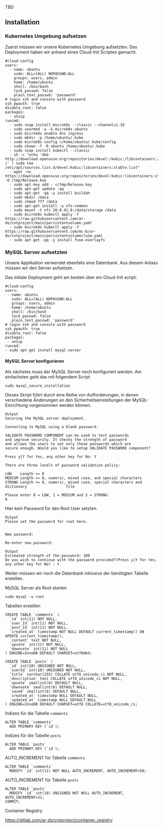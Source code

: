 TBD

## Installation

### Kubernetes Umgebung aufsetzen

Zuerst müssen wir unsere Kubernetes Umgebung aufsetzten. Das Deployment haben wir anhand eines Cloud-Init Scriptes gemacht.


```
#cloud-config
users:
  - name: ubuntu
    sudo: ALL=(ALL) NOPASSWD:ALL
    groups: users, admin
    home: /home/ubuntu
    shell: /bin/bash
    lock_passwd: false
    plain_text_passwd: 'password'        
# login ssh and console with password
ssh_pwauth: true
disable_root: false    
packages:
  - unzip
runcmd:
  - sudo snap install microk8s --classic --channel=1.19
  - sudo usermod -a -G microk8s ubuntu
  - sudo microk8s enable dns ingress 
  - sudo mkdir -p /home/ubuntu/.kube
  - sudo microk8s config >/home/ubuntu/.kube/config
  - sudo chown -f -R ubuntu /home/ubuntu/.kube
  - sudo snap install kubectl --classic 
  - sh -c "echo 'deb http://download.opensuse.org/repositories/devel:/kubic:/libcontainers:/stable/xUbuntu_18.04/ /' | sudo tee /etc/apt/sources.list.d/devel:kubic:libcontainers:stable.list"
  - wget -nv https://download.opensuse.org/repositories/devel:kubic:libcontainers:stable/xUbuntu_18.04/Release.key -O /tmp/Release.key
  - sudo apt-key add - </tmp/Release.key
  - sudo apt-get update -qq
  - sudo apt-get -qq -y install buildah 
  - sudo mkdir /data
  - sudo chmod 777 /data
  - sudo apt-get install -y nfs-common
  - sudo mount -t nfs 10.0.41.8:/data/storage /data 
  - sudo microk8s kubectl apply -f https://raw.githubusercontent.com/ar-do/cntproject/main/persistentvolume.yaml
  - sudo microk8s kubectl apply -f https://raw.githubusercontent.com/mc-b/ar-do/cntproject/main/persistentvolumeclaim.yaml
  - sudo apt-get -qq -y install fuse-overlayfs
 ```
 
 ### MySQL Server aufsetzten
 
 Unsere Applikation verwendet ebenfalls eine Datenbank. Aus diesem Anlass müssen wir den Server aufsetzen.
 
 Das initiale Deployment geht am besten über ein Cloud-Init script:
 
 ```
 #cloud-config
users:
  - name: ubuntu
    sudo: ALL=(ALL) NOPASSWD:ALL
    groups: users, admin
    home: /home/ubuntu
    shell: /bin/bash
    lock_passwd: false
    plain_text_passwd: 'password'        
# login ssh and console with password
ssh_pwauth: true
disable_root: false    
packages:
  - unzip
runcmd:
- sudo apt-get install mysql-server
```
#### MySQL Server konfigurieren

Als nächstes muss der MySQL Server noch konfiguriert werden. Am einfachsten geht das mit folgendem Script

```
sudo mysql_secure_installation
```
Dieses Skript führt durch eine Reihe von Aufforderungen, in denen verschiedene Änderungen an den Sicherheitseinstellungen der MySQL-Einrichtung vorgenommen werden können.

```
Output
Securing the MySQL server deployment.

Connecting to MySQL using a blank password.

VALIDATE PASSWORD COMPONENT can be used to test passwords
and improve security. It checks the strength of password
and allows the users to set only those passwords which are
secure enough. Would you like to setup VALIDATE PASSWORD component?

Press y|Y for Yes, any other key for No: Y

There are three levels of password validation policy:

LOW    Length >= 8
MEDIUM Length >= 8, numeric, mixed case, and special characters
STRONG Length >= 8, numeric, mixed case, special characters and dictionary                  file

Please enter 0 = LOW, 1 = MEDIUM and 2 = STRONG:
0
```

Hier kein Password für den Root User setzten.

```
Output
Please set the password for root here.


New password:

Re-enter new password:
```
```
Output
Estimated strength of the password: 100
Do you wish to continue with the password provided?(Press y|Y for Yes, any other key for No) : Y
```

Weiter müssen wir noch die Datenbank inklusive der benötigten Tabelle erstellen.

MySQL Server als Root starten

```
sudo mysql -u root
```
Tabellen erstellen

```
CREATE TABLE `comments` (
  `id` int(11) NOT NULL,
  `user_Id` int(11) NOT NULL,
  `post_Id` int(11) NOT NULL,
  `created_at` timestamp NOT NULL DEFAULT current_timestamp() ON UPDATE current_timestamp(),
  `content` text NOT NULL,
  `upvote` int(11) NOT NULL,
  `downvote` int(11) NOT NULL
) ENGINE=InnoDB DEFAULT CHARSET=utf8mb4;

```
```
CREATE TABLE `posts` (
  `id` int(10) UNSIGNED NOT NULL,
  `userId` int(10) UNSIGNED NOT NULL,
  `title` varchar(255) COLLATE utf8_unicode_ci NOT NULL,
  `description` text COLLATE utf8_unicode_ci NOT NULL,
  `upvote` smallint(6) DEFAULT NULL,
  `downvote` smallint(6) DEFAULT NULL,
  `saved` smallint(6) DEFAULT NULL,
  `created_at` timestamp NULL DEFAULT NULL,
  `updated_at` timestamp NULL DEFAULT NULL
) ENGINE=InnoDB DEFAULT CHARSET=utf8 COLLATE=utf8_unicode_ci;
```
Indizes für die Tabelle `comments`
```
ALTER TABLE `comments`
  ADD PRIMARY KEY (`id`);
```
 Indizes für die Tabelle `posts`
```
ALTER TABLE `posts`
  ADD PRIMARY KEY (`id`);
```

AUTO_INCREMENT für Tabelle `comments`
```
ALTER TABLE `comments`
  MODIFY `id` int(11) NOT NULL AUTO_INCREMENT, AUTO_INCREMENT=50;
```
AUTO_INCREMENT für Tabelle `posts`
```
ALTER TABLE `posts`
  MODIFY `id` int(10) UNSIGNED NOT NULL AUTO_INCREMENT, AUTO_INCREMENT=31;
COMMIT;
```
Container Registry

https://gitlab.com/ar-do/cntproject/container_registry
